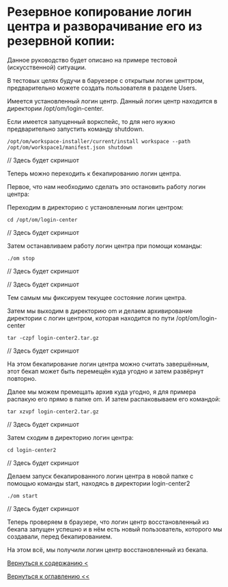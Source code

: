 # Резервное копирование логин центра и разворачивание его из резервной копии:

Данное руководство будет описано на примере тестовой (искусственной) ситуации.

В тестовых целях будучи в баруезере с открытым логин центтром, предварительно можете создать пользователя в разделе 
Users.

Имеется установленный логин центр. Данный логин центр находится в директории /opt/om/login-center.

Если имеется запущенный воркспейс, то для него нужно предварительно запустить команду shutdown.

`/opt/om/workspace-installer/current/install workspace --path /opt/om/workspace1/manifest.json shutdown`

// Здесь будет скриншот

Теперь можно переходить к бекапированию логин центра.

Первое, что нам необходимо сделать это остановить работу логин центра:

Переходим в директорию с установленным логин центром:

`cd /opt/om/login-center`

// Здесь будет скриншот

Затем останавливаем работу логин центра при помощи команды:

`./om stop`

// Здесь будет скриншот

// Здесь будет скриншот

Тем самым мы фиксируем текущее состояние логин центра.

Затем мы выходим в директорию om и делаем архивирование директории с логин центром, которая находится по пути 
/opt/om/login-center

`tar -czpf login-center2.tar.gz`

// Здесь будет скриншот

На этом бекапирование логин центра можно считать завершённым, этот бекап может быть перемещён куда угодно и затем 
развёрнут повторно.

Далее мы можем премещать архив куда угодно, я для примера распакую его прямо в папке om. И затем распаковываем его 
командой:

`tar xzvpf login-center2.tar.gz`

// Здесь будет скриншот

Затем сходим в директорию логин центра:

`cd login-center2`

// Здесь будет скриншот

Делаем запуск бекапированного логин центра в новой папке с помощью команды start, находясь в директории login-center2

`./om start`

// Здесь будет скриншот

Теперь проверяем в браузере, что логин центр восстановленный из бекапа запущен успешно и в нём есть новый пользователь, 
которого мы создавали, перед бекапированием.

На этом всё, мы получили логин центр восстановленный из бекапа.


[Вернуться к содержанию <](contents.md)

[Вернуться к оглавлению <<](index.md)
